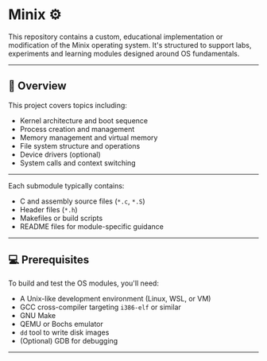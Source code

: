 # Minix ⚙️

This repository contains a custom, educational implementation or modification of the Minix operating system. It's structured to support labs, experiments and learning modules designed around OS fundamentals.

---

## 📌 Overview

This project covers topics including:
- Kernel architecture and boot sequence
- Process creation and management
- Memory management and virtual memory
- File system structure and operations
- Device drivers (optional)
- System calls and context switching

---


Each submodule typically contains:
- C and assembly source files (`*.c`, `*.S`)
- Header files (`*.h`)
- Makefiles or build scripts
- README files for module-specific guidance

---

## 💻 Prerequisites

To build and test the OS modules, you'll need:
- A Unix-like development environment (Linux, WSL, or VM)
- GCC cross-compiler targeting `i386-elf` or similar
- GNU Make
- QEMU or Bochs emulator
- `dd` tool to write disk images
- (Optional) GDB for debugging

---
